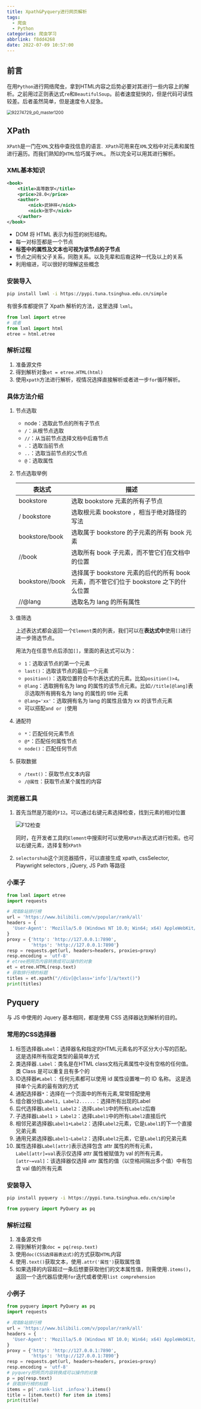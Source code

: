 ```yaml
---
title: Xpath&Pyquery进行网页解析
tags:
  - 爬虫
  - Python
categories: 爬虫学习
abbrlink: f8dd4268
date: 2022-07-09 10:57:00
---
```


## 前言

在用`Python`进行网络爬虫，拿到HTML内容之后势必要对其进行一些内容上的解析。之前用过正则表达式`re`和`BeautifulSoup`。前者速度挺快的，但是代码可读性较差。后者虽然简单，但是速度令人捉急。

<img src="https://imgbed-1304793179.cos.ap-nanjing.myqcloud.com/typora/20220709111111.jpg" alt="92274729_p0_master1200" style="zoom:80%;" />

<!--more-->

## XPath

`XPath`是一门在`XML`⽂档中查找信息的语言.` XPath`可用来在`XML`文档中对元素和属性进行遍历。而我们熟知的`HTML`恰巧属于`XML`。 所以完全可以用其进行解析。

### XML基本知识

```xml
<book>
	<title>高等数学</title>
	<price>28.0</price>
	<author>
		<nick>武钟祥</nick>
		<nick>张宇</nick>
	</author>
</book>
```

+ DOM 将 HTML 表示为标签的树形结构。
+ 每一对标签都是一个节点
+ **标签中的属性及文本也可视为该节点的子节点**
+ 节点之间有父子关系，同胞关系。以及先辈和后裔这种一代及以上的关系
+ 利用缩进，可以很好的理解这些概念

### 安装导入

```bash
pip install lxml -i https://pypi.tuna.tsinghua.edu.cn/simple
```

有很多库都提供了 Xpath 解析的方法，这里选择 `lxml`。

```python
from lxml import etree
# 或者
from lxml import html
etree = html.etree
```

### 解析过程

1. 准备源文件
2. 得到解析对象`et = etree.HTML(html)`
3. 使用`xpath`方法进行解析，视情况选择直接解析或者进一步`for`循环解析。

### 具体方法介绍

1. 节点选取

   + node：选取此节点的所有子节点
   + `/`：从根节点选取
   + `//`：从当前节点选择文档中后裔节点
   + `.`：选取当前节点
   + `..`：选取当前节点的父节点
   + `@`：选取属性

2. 节点选取举例

   | 表达式          | 描述                                                         |
   | --------------- | ------------------------------------------------------------ |
   | bookstore       | 选取 bookstore 元素的所有子节点                              |
   | / bookstore     | 选取根元素 bookstore ，相当于绝对路径的写法                  |
   | bookstore/book  | 选取属于 bookstore 的子元素的所有 book 元素                  |
   | //book          | 选取所有 book 子元素，而不管它们在文档中的位置               |
   | bookstore//book | 选择属于 bookstore 元素的后代的所有 book 元素，而不管它们位于 bookstore 之下的什么位置 |
   | //@lang         | 选取名为 lang 的所有属性                                     |

3. 值筛选

   上述表达式都会返回一个`Element`类的列表，我们可以在**表达式中**使用`[]`进行进一步筛选节点。

   用法为在任意节点后添加`[]`，里面的表达式可以为：

   + `1`：选取该节点的第一个元素
   + `last()`：选取该节点的最后一个元素
   + `position()`：选取位置符合布尔表达式的元素。比如`position()>4`。
   + `@lang`：选取拥有名为 lang 的属性的该节点元素。比如`//title[@lang]`表示选取所有拥有名为 lang 的属性的 title 元素
   + `@lang='xx'`：选取拥有名为 lang 的属性且值为 xx 的该节点元素
   + 可以搭配`and or |`使用

4. 通配符

   + `*`：匹配任何元素节点
   + `@*`：匹配任何属性节点
   + `node()`：匹配任何节点

5. 获取数据

   + `/text()`：获取节点文本内容
   + `/@属性`：获取节点某个属性的内容

### 浏览器工具

1. 首先当然是万能的`F12`。可以通过右键元素选择检查，找到元素的相对位置

   ![F12检查](https://imgbed-1304793179.cos.ap-nanjing.myqcloud.com/typora/20220708154611.png)

   同时，在开发者工具的`Element`中搜索时可以使用`XPath`表达式进行检索。也可以右键元素，选择复制`XPath`

2. `selectorshub`这个浏览器插件，可以直接生成 xpath, cssSelector, Playwright selectors , jQuery, JS Path 等路径


### 小栗子

```python
from lxml import etree
import requests

# 爬取B站排行榜
url = 'https://www.bilibili.com/v/popular/rank/all'
headers = {
  'User-Agent': 'Mozilla/5.0 (Windows NT 10.0; Win64; x64) AppleWebKit/537.36 (KHTML, like Gecko) Chrome/80.0.3987.149 Safari/537.36'
}
proxy = {'http': 'http://127.0.0.1:7890',
         'https': 'http://127.0.0.1:7890'}
resp = requests.get(url, headers=headers, proxies=proxy)
resp.encoding = 'utf-8'
# etree把网页内容转换成可以操作的对象
et = etree.HTML(resp.text)
# 获取排行榜的标题
titles = et.xpath("//div[@class='info']/a/text()")
print(titles)
```



## Pyquery

与 JS 中使用的 Jquery 基本相同，都是使用 CSS 选择器达到解析的目的。

### 常用的CSS选择器

1. 标签选择器`Label`：选择器名和指定的HTML元素名的不区分大小写的匹配。这是选择所有指定类型的最简单方式
2. 类选择器`.Label`：类名是在HTML class文档元素属性中没有空格的任何值。类 Class 是可以重复且有多个的
3. ID选择器`#Label`： 任何元素都可以使用 id 属性设置唯一的 ID 名称。 这是选择单个元素的最有效的方式
4. 通配选择器`*`：选择在一个页面中的所有元素,常常搭配使用
5. 组合器分组`Label1, Label2......`：选择所有出现的Label
6. 后代选择器`Label1 Label2`：选择`Label1`中的所有`Label2`后裔
7. 子选择器`Label1 > Label2`：选择`Label1`中的所有`Label2`直接后代
8. 相邻兄弟选择器`Label1+Label2`：选择`Label2`元素，它是`Label1`的下一个直接兄弟元素
9. 通用兄弟选择器`Label1~Label2`：选择`Label2`元素，它是`Label1`的兄弟元素
10. 属性选择器`Label[attr]`表示选择包含 attr 属性的所有元素，`Label[attr]=val`表示仅选择 attr 属性被赋值为 val 的所有元素，`[attr~=val]`：该选择器仅选择 attr 属性的值（以空格间隔出多个值）中有包含 val 值的所有元素

### 安装导入

```bash
pip install pyquery -i https://pypi.tuna.tsinghua.edu.cn/simple
```

```python
from pyquery import PyQuery as pq
```

### 解析过程

1. 准备源文件
2. 得到解析对象`doc = pq(resp.text)`
3. 使用`doc(CSS选择器表达式)`的方式获取`HTML`内容
4. 使用`.text()`获取文本，使用`.attr('属性')`获取属性值
5. 如果选择的内容超过一条后想要获取他们的文本属性值，则需使用`.items()`，返回一个迭代器后使用`for`迭代或者使用`list comprehension`

### 小例子

```python
from pyquery import PyQuery as pq
import requests

# 爬取B站排行榜
url = 'https://www.bilibili.com/v/popular/rank/all'
headers = {
  'User-Agent': 'Mozilla/5.0 (Windows NT 10.0; Win64; x64) AppleWebKit/537.36 (KHTML, like Gecko) Chrome/80.0.3987.149 Safari/537.36'
}
proxy = {'http': 'http://127.0.0.1:7890',
         'https': 'http://127.0.0.1:7890'}
resp = requests.get(url, headers=headers, proxies=proxy)
resp.encoding = 'utf-8'
# pyquery把网页内容转换成可以操作的对象
p = pq(resp.text)
# 获取排行榜的标题
items = p('.rank-list .info>a').items()
title = [item.text() for item in items]
print(title)
```


